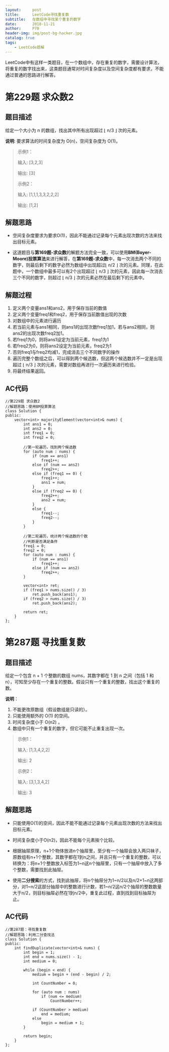 ```yaml
---
layout:     post                    
title:      LeetCode寻找重复数               
subtitle:   在数组中寻找某个重复的数字
date:       2018-11-21              
author:     P70                      
header-img: img/post-bg-hacker.jpg    
catalog: true                       
tags:                               
    - LeetCode题解
---
```


LeetCode中有这样一类题目，在一个数组中，存在重复的数字，需要设计算法，将重复的数字找出来，这类题目通常对时间复杂度以及空间复杂度都有要求，不能通过普通的思路进行解答。

# 第229题 求众数2

## 题目描述
给定一个大小为 n 的数组，找出其中所有出现超过 ⌊ n/3 ⌋ 次的元素。

**说明**: 要求算法的时间复杂度为 O(n)，空间复杂度为 O(1)。

>示例1：
>
>输入: [3,2,3]
>
>输出: [3]
>
>示例2：
>
>输入: [1,1,1,3,3,2,2,2]
>
>输出: [1,2]

## 解题思路

- 空间复杂度要求为要求O(1)，因此不能通过记录每个元素出现次数的方法来找出目标元素。

- 这道题目与**第169题-求众数**的解题方法完全一致，可以使用**BM(Boyer-Moore)投票算法**来进行解答，在**第169题-求众数**中，每一次消去两个不同的数字，则最后剩下的数字必然为数组中出现超过⌊ n/2 ⌋ 次的元素。同理，在此题中，一个数组中最多可以有2个出现超过 ⌊ n/3 ⌋ 次的元素，因此每一次消去三个不同的数字，则超过 ⌊ n/3 ⌋ 次的元素必然在最后剩下的元素中。

## 解题过程

1. 定义两个变量ans1和ans2，用于保存当前的数值
2. 定义两个变量freq1和freq2，用于保存当前数值出现的次数
3. 对数组中的元素进行遍历
4. 若当前元素与ans1相同，则ans1的出现次数freq1加1，若与ans2相同，则ans2的出现次数freq2加1。
5. 若freq1为0，则将ans1设定为当前元素，freq1为1
6. 若freq2为0，则将ans2设定为当前元素，freq2为1
7. 否则freq1与freq2均减1，完成消去三个不同数字的操作
8. 遍历完整个数组之后，可以得到两个候选数，但这两个候选数并不一定是出现超过 ⌊ n/3 ⌋ 次的元素，需要对数组再进行一次遍历来进行检验。
9. 将最终结果返回。

## AC代码

    //第229题 求众数2
    //解题思路：使用BM投票算法
    class Solution {
    public:
    	vector<int> majorityElement(vector<int>& nums) {
    		int ans1 = 0;
    		int ans2 = 0;
    		int freq1 = 0;
    		int freq2 = 0;
    
    		//第一轮遍历，找到两个候选数
    		for (auto num : nums) {
    			if (num == ans1)
    				freq1++;
    			else if (num == ans2)
    				freq2++;
    			else if (freq1 == 0) {
    				freq1++;
    				ans1 = num;
    			}
    			else if (freq2 == 0) {
    				freq2++;
    				ans2 = num;
    			}
    			else {
    				freq1--;
    				freq2--;
    			}
    		}
    
    		//第二轮遍历，统计两个候选数的个数
    		//判断是否满足条件
    		freq1 = 0;
    		freq2 = 0;
    		for (auto num : nums) {
    			if (num == ans1)
    				freq1++;
    			else if (num == ans2)
    				freq2++;
    		}
    
    		vector<int> ret;
    		if (freq1 > nums.size() / 3)
    			ret.push_back(ans1);
    		if (freq2 > nums.size() / 3)
    			ret.push_back(ans2);
    
    		return ret;
    	}
    };

# 第287题 寻找重复数

## 题目描述
给定一个包含 n + 1 个整数的数组 nums，其数字都在 1 到 n 之间（包括 1 和 n），可知至少存在一个重复的整数。假设只有一个重复的整数，找出这个重复的数。

**说明**：

1. 不能更改原数组（假设数组是只读的）。
2. 只能使用额外的 O(1) 的空间。
3. 时间复杂度小于 O(n2) 。
4. 数组中只有一个重复的数字，但它可能不止重复出现一次。

>示例1：
>
>输入: [1,3,4,2,2]
>
>输出: 2
>
>示例2：
>
>输入: [3,1,3,4,2]
>
>输出: 3

## 解题思路

- 只能使用O(1)的空间，因此不能不能通过记录每个元素出现次数的方法来找出目标元素。

- 时间复杂度小于O(n2)，因此不能每个元素挨个比较。

- 根据抽屉原理，n+1个物体放进n个抽屉里，至少有一个抽屉会放入两只袜子，原数组有n+1个整数，其数字都在1到n之间，并且只有一个重复的整数，可以转换为：将n+1个整数放入标签为1~n这n个抽屉里，只有一个抽屉中放入了多个整数，需要找到此抽屉。

- 使用**二分搜索**的方式，找到此抽屉，将n个抽屉分为1~n/2以及n/2+1~n这两部分，对1~n/2这部分抽屉中的整数进行计数，若1~n/2这n/2个抽屉的整数数量大于n/2，则目标抽屉必然在1到n/2中，重复此过程，直到找到目标抽屉为止。

## AC代码

    //第287题：寻找重复数
    //解题思路：利用二分查找法
    class Solution {
    public:
    	int findDuplicate(vector<int>& nums) {
    		int begin = 1;
    		int end = nums.size() - 1;
    		int medium = 0;
    
    		while (begin < end) {
    			medium = begin + (end - begin) / 2;
    
    			int CountNumber = 0;
    
    			for (auto num : nums)
    				if (num <= medium)
    					CountNumber++;
    
    			if (CountNumber > medium)
    				end = medium;
    			else
    				begin = medium + 1;
    		}
    
    		return begin;
    	}
    };